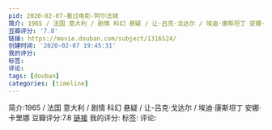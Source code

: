 ```yaml
---
pid: 2020-02-07-看过电影-阿尔法城
简介: 1965 / 法国 意大利 / 剧情 科幻 悬疑 / 让-吕克·戈达尔 / 埃迪·康斯坦丁 安娜·卡里娜
豆瓣评分: '7.8'
链接: https://movie.douban.com/subject/1316524/
创建时间: '2020-02-07 19:45:31'
我的评分:
标签:
评论:
tags: [douban]
categories: [timeline]
---
```

简介:1965 / 法国 意大利 / 剧情 科幻 悬疑 / 让-吕克·戈达尔 / 埃迪·康斯坦丁 安娜·卡里娜
豆瓣评分:7.8
[链接](https://movie.douban.com/subject/1316524/)
我的评分:
标签:
评论:
